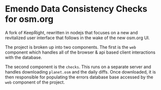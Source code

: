 Emendo
Data Consistency Checks for osm.org
======

A fork of KeepRight, rewritten in nodejs that focuses on a new and revitalized user interface that follows in the wake of the new osm.org UI.

The project is broken up into two components. The first is the `web` component which handles all of the browser & api based client interactions with the database.

The second component is the `checks`. This runs on a separate server and handles downloading `planet.osm` and the daily diffs. Once downloaded, it is then responsible for populating the errors database base accessed by the `web` component of the project.
